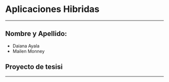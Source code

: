 # Aplicaciones Hibridas
--------------------------------------------------- 
## Nombre y Apellido:
- Daiana Ayala
- Mailen Monney 

## Proyecto de tesisi

--------------------------------------------------- 
